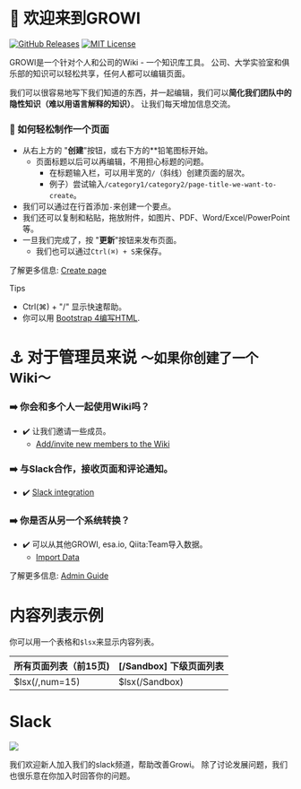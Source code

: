 # :tada: 欢迎来到GROWI

[![GitHub Releases](https://img.shields.io/github/release/weseek/growi.svg)](https://github.com/weseek/growi/releases/latest)
[![MIT License](https://img.shields.io/badge/license-MIT-blue.svg?style=flat)](https://github.com/weseek/growi/blob/master/LICENSE)

GROWI是一个针对个人和公司的Wiki - 一个知识库工具。
公司、大学实验室和俱乐部的知识可以轻松共享，任何人都可以编辑页面。

我们可以很容易地写下我们知道的东西，并一起编辑，我们可以**简化我们团队中的隐性知识（难以用语言解释的知识）**。 
让我们每天增加信息交流。

### :beginner: 如何轻松制作一个页面 

- 从右上方的 "**创建**"按钮，或右下方的**铅笔图标开始。
    - 页面标题以后可以再编辑，不用担心标题的问题。
        - 在标题输入栏，可以用半宽的`/`（斜线）创建页面的层次。
        - 例子）尝试输入`/category1/category2/page-title-we-want-to-create`。
- 我们可以通过在行首添加`-`来创建一个要点。
- 我们还可以复制和粘贴，拖放附件，如图片、PDF、Word/Excel/PowerPoint等。
- 一旦我们完成了，按 "**更新**"按钮来发布页面。
    - 我们也可以通过`Ctrl(⌘) + S`来保存。

了解更多信息: [Create page](https://docs.growi.org/en/guide/features/create_page.html)

<div class="mt-4 card border-primary">
  <div class="card-header bg-primary text-light">
    Tips
  </div>
  <div class="card-body">
    <ul>
      <li>Ctrl(⌘) + "/" 显示快速帮助。</li>
      <li>你可以用 <a href="https://getbootstrap.com/docs/4.6/components/">Bootstrap 4编写HTML</a>.</li>
    </ul>
  </div>
</div>

# :anchor: 对于管理员来说 <small>〜如果你创建了一个Wiki〜</small>

### :arrow_right: 你会和多个人一起使用Wiki吗？
- :heavy_check_mark: 让我们邀请一些成员。
    - [Add/invite new members to the Wiki](https://docs.growi.org/en/admin-guide/management-cookbook/user-management.html#temporary-issuance-of-a-new-user)
### :arrow_right: 与Slack合作，接收页面和评论通知。
- :heavy_check_mark:  [Slack integration](https://docs.growi.org/en/admin-guide/management-cookbook/slack-integration/#overview)
### :arrow_right: 你是否从另一个系统转换？
- :heavy_check_mark: 可以从其他GROWI, esa.io, Qiita:Team导入数据。
    -  [Import Data](https://docs.growi.org/en/admin-guide/management-cookbook/import.html)

了解更多信息: [Admin Guide](https://docs.growi.org/en/admin-guide/)


# 内容列表示例

你可以用一个表格和`$lsx`来显示内容列表。

| 所有页面列表（前15页)      | [/Sandbox] 下级页面列表 |
| ---------------------------| ------------------------|
| $lsx(/,num=15)             | $lsx(/Sandbox)          |

# Slack

<a href="https://growi-slackin.weseek.co.jp/"><img src="https://growi-slackin.weseek.co.jp/badge.svg"></a>

我们欢迎新人加入我们的slack频道，帮助改善Growi。
除了讨论发展问题，我们也很乐意在你加入时回答你的问题。
